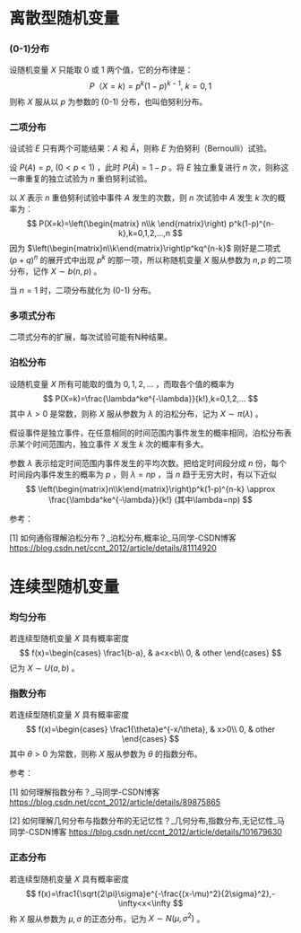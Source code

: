 # 离散型随机变量

### (0-1)分布

设随机变量 $X$ 只能取 0 或 1 两个值，它的分布律是：
$$
P（X=k)=p^k(1-p)^{k-1},\ k=0,1
$$
则称 $X$ 服从以 $p$ 为参数的 (0-1) 分布，也叫伯努利分布。

### 二项分布

设试验 $E$ 只有两个可能结果：$A$ 和 $\bar A$，则称 $E$ 为伯努利（Bernoulli）试验。

设 $P(A)=p,\ (0<p<1)$ ，此时 $P(\bar A)=1-p$ 。将 $E$ 独立重复进行 $n$ 次，则称这一串重复的独立试验为 $n$ 重伯努利试验。

以 $X$ 表示 $n$ 重伯努利试验中事件 $A$ 发生的次数，则 $n$ 次试验中 $A$ 发生 $k$ 次的概率为：
$$
P(X=k)=\left(\begin{matrix} n\\k \end{matrix}\right) p^k(1-p)^{n-k},k=0,1,2,...,n
$$
因为 $\left(\begin{matrix}n\\k\end{matrix}\right)p^kq^{n-k}$ 刚好是二项式 $(p+q)^n$ 的展开式中出现 $p^k$ 的那一项，所以称随机变量 $X$ 服从参数为 $n,p$ 的二项分布，记作 $X\sim b(n,p)$ 。

当 $n=1$ 时，二项分布就化为 (0-1) 分布。

### 多项式分布

二项式分布的扩展，每次试验可能有N种结果。

### 泊松分布

设随机变量 $X$ 所有可能取的值为 $0,1,2,...$ ，而取各个值的概率为
$$
P(X=k)=\frac{\lambda^ke^{-\lambda}}{k!},k=0,1,2,...
$$
其中 $\lambda>0$ 是常数，则称 $X$ 服从参数为 $\lambda$ 的泊松分布，记为 $X\sim\pi(\lambda)$ 。

假设事件是独立事件，在任意相同的时间范围内事件发生的概率相同，泊松分布表示某个时间范围内，独立事件 $X$ 发生 $k$ 次的概率有多大。

参数 $\lambda$ 表示给定时间范围内事件发生的平均次数。把给定时间段分成 $n$ 份，每个时间段内事件发生的概率为 $p$ ，则 $\lambda=np$ ，当 $n$ 趋于无穷大时，有以下近似
$$
\left(\begin{matrix}n\\k\end{matrix}\right)p^k(1-p)^{n-k}
\approx \frac{\lambda^ke^{-\lambda}}{k!} (其中\lambda=np)
$$

参考：

[1] 如何通俗理解泊松分布？_泊松分布,概率论_马同学-CSDN博客
https://blog.csdn.net/ccnt_2012/article/details/81114920



# 连续型随机变量

### 均匀分布

若连续型随机变量 $X$ 具有概率密度
$$
f(x)=\begin{cases}
\frac1{b-a}, & a<x<b\\
0, & other
\end{cases}
$$
记为 $X\sim U(a,b)$ 。

### 指数分布

若连续型随机变量 $X$ 具有概率密度
$$
f(x)=\begin{cases}
\frac1{\theta}e^{-x/\theta}, & x>0\\
0, & other
\end{cases}
$$
其中 $\theta>0$ 为常数，则称 $X$ 服从参数为 $\theta$ 的指数分布。

参考：

[1] 如何理解指数分布？_马同学-CSDN博客
https://blog.csdn.net/ccnt_2012/article/details/89875865

[2] 如何理解几何分布与指数分布的无记忆性？_几何分布,指数分布,无记忆性_马同学-CSDN博客
https://blog.csdn.net/ccnt_2012/article/details/101679630



### 正态分布

若连续型随机变量 $X$ 具有概率密度
$$
f(x)=\frac1{\sqrt{2\pi}\sigma}e^{-\frac{(x-\mu)^2}{2\sigma}^2},-\infty<x<\infty
$$
称 $X$ 服从参数为 $\mu,\sigma$ 的正态分布，记为 $X\sim N(\mu,\sigma^2)$ 。


